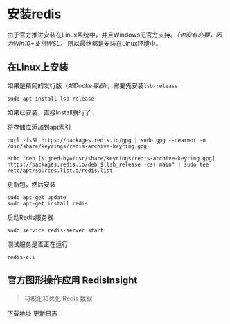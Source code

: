 # 安装redis

由于官方推进安装在Linux系统中，并且Windows无官方支持。*（也没有必要，因为Win10+支持WSL）*
所以最终都是安装在Linux环境中。

## 在Linux上安装

如果是精简的发行版（*如Docke容器*），需要先安装`lsb-release`

``` sudo
sudo apt install lsb-release
```

如果已安装，直接Install就行了 .

将存储库添加到apt索引

``` sudo
curl -fsSL https://packages.redis.io/gpg | sudo gpg --dearmor -o /usr/share/keyrings/redis-archive-keyring.gpg

echo "deb [signed-by=/usr/share/keyrings/redis-archive-keyring.gpg] https://packages.redis.io/deb $(lsb_release -cs) main" | sudo tee /etc/apt/sources.list.d/redis.list

```

更新包，然后安装

``` sudo
sudo apt-get update
sudo apt-get install redis
```

启动Redis服务器

``` sudo
sudo service redis-server start
```

测试服务是否正在运行

``` cli
redis-cli 
```

## 官方图形操作应用 RedisInsight

> 可视化和优化 Redis 数据

[下载地址](https://redis.com/redis-enterprise/redis-insight/)
[更新日志](https://github.com/RedisInsight/RedisInsight/releases)
